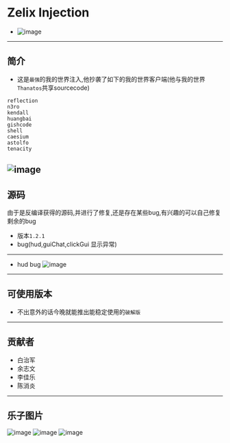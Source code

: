 # Zelix Injection 
- ![image](https://github.com/ciallo-dev/zelix-injection/blob/master/imgs/2.png)
---
## 简介
- 这是`最强`的我的世界注入,他抄袭了如下的我的世界客户端(他与我的世界`Thanatos`共享sourcecode)
```
reflection 
n3ro 
kendall 
huangbai 
gishcode 
shell 
caesium 
astolfo 
tenacity
```
![image](https://github.com/ciallo-dev/zelix-injection/blob/master/imgs/1.png)
---
## 源码
由于是反编译获得的源码,并进行了修复,还是存在某些bug,有兴趣的可以自己修复剩余的bug
- 版本`1.2.1`
- bug(hud,guiChat,clickGui 显示异常)
---
- hud bug 
![image](https://github.com/ciallo-dev/zelix-injection/blob/master/imgs/3.png)
---
## 可使用版本
- 不出意外的话今晚就能推出能稳定使用的`破解版`
---
## 贡献者
- 白治军
- 余志文
- 李佳乐
- 陈消炎
---
## 乐子图片
![image](https://github.com/ciallo-dev/zelix-injection/blob/master/imgs/4.png)
![image](https://github.com/ciallo-dev/zelix-injection/blob/master/imgs/5.png)
![image](https://github.com/ciallo-dev/zelix-injection/blob/master/imgs/6.png)

